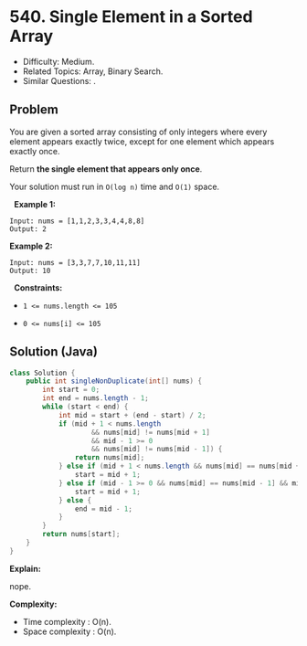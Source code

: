 # 540. Single Element in a Sorted Array

- Difficulty: Medium.
- Related Topics: Array, Binary Search.
- Similar Questions: .

## Problem

You are given a sorted array consisting of only integers where every element appears exactly twice, except for one element which appears exactly once.

Return **the single element that appears only once**.

Your solution must run in ```O(log n)``` time and ```O(1)``` space.

 
**Example 1:**
```
Input: nums = [1,1,2,3,3,4,4,8,8]
Output: 2
```

**Example 2:**
```
Input: nums = [3,3,7,7,10,11,11]
Output: 10
```
 
**Constraints:**


	
- ```1 <= nums.length <= 105```
	
- ```0 <= nums[i] <= 105```



## Solution (Java)

```java
class Solution {
    public int singleNonDuplicate(int[] nums) {
        int start = 0;
        int end = nums.length - 1;
        while (start < end) {
            int mid = start + (end - start) / 2;
            if (mid + 1 < nums.length
                    && nums[mid] != nums[mid + 1]
                    && mid - 1 >= 0
                    && nums[mid] != nums[mid - 1]) {
                return nums[mid];
            } else if (mid + 1 < nums.length && nums[mid] == nums[mid + 1] && mid % 2 == 0) {
                start = mid + 1;
            } else if (mid - 1 >= 0 && nums[mid] == nums[mid - 1] && mid % 2 == 1) {
                start = mid + 1;
            } else {
                end = mid - 1;
            }
        }
        return nums[start];
    }
}
```

**Explain:**

nope.

**Complexity:**

* Time complexity : O(n).
* Space complexity : O(n).
